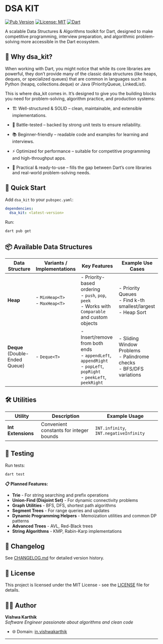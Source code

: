 # DSA KIT

[![Pub Version](https://img.shields.io/pub/v/dsa_kit)](https://pub.dev/packages/dsa_kit)
[![License: MIT](https://img.shields.io/badge/License-MIT-yellow.svg)](https://opensource.org/licenses/MIT)
[![Dart](https://img.shields.io/badge/dart-%230175C2.svg?style=flat&logo=dart&logoColor=white)](https://dart.dev)

A scalable Data Structures & Algorithms toolkit for Dart, designed to make competitive programming, interview preparation, and algorithmic problem-solving more accessible in the Dart ecosystem.

## 🎯 Why dsa_kit?

When working with Dart, you might notice that while its core libraries are powerful, they don’t provide many of the classic data structures (like heaps, deques, or specialized queues) that are common in languages such as Python (heapq, collections.deque) or Java (PriorityQueue, LinkedList).

This is where dsa_kit comes in. It’s designed to give you the building blocks you need for problem-solving, algorithm practice, and production systems:

+ 🏗️ Well-structured & SOLID – clean, maintainable, and extensible implementations.

+ 🧪 Battle-tested – backed by strong unit tests to ensure reliability.

+ 📚 Beginner-friendly – readable code and examples for learning and interviews.

+ ⚡ Optimized for performance – suitable for competitive programming and high-throughput apps.

+ 🚀 Practical & ready-to-use – fills the gap between Dart’s core libraries and real-world problem-solving needs.

## 🚀 Quick Start

Add `dsa_kit` to your `pubspec.yaml`:

```yaml
dependencies:
  dsa_kit: <latest-version>
```

Run:
```bash
dart pub get
```

## 📦 Available Data Structures

| Data Structure                 | Variants / Implementations         | Key Features                                                                                                                  | Example Use Cases                                                            |
| ------------------------------ | ---------------------------------- | ----------------------------------------------------------------------------------------------------------------------------- | ---------------------------------------------------------------------------- |
| **Heap**                       | - `MinHeap<T>` <br> - `MaxHeap<T>` | - Priority-based ordering <br> - `push`, `pop`, `peek` <br> - Works with `Comparable` and custom objects                      | - Priority Queues <br> - Find k-th smallest/largest <br> - Heap Sort         |
| **Deque** (Double-Ended Queue) | - `Deque<T>`                       | - Insert/remove from both ends <br> - `appendLeft`, `appendRight` <br> - `popLeft`, `popRight` <br> - `peekLeft`, `peekRight` | - Sliding Window Problems <br> - Palindrome checks <br> - BFS/DFS variations |

## 🛠️ Utilities

| Utility                    | Description                                                      | Example Usage                                      |
| ------------------------- | ---------------------------------------------------------------- | ------------------------------------------------- |
| **Int Extensions**        | Convenient constants for integer bounds                           | `INT.infinity`, `INT.negativeInfinity`     |



## 🧪 Testing

Run tests:
```bash
dart test
```


**📋 Planned Features:**
- **Trie** - For string searching and prefix operations
- **Union-Find (Disjoint Set)** - For dynamic connectivity problems
- **Graph Utilities** - BFS, DFS, shortest path algorithms
- **Segment Trees** - For range queries and updates
- **Dynamic Programming Helpers** - Memoization utilities and common DP patterns
- **Advanced Trees** - AVL, Red-Black trees
- **String Algorithms** - KMP, Rabin-Karp implementations



## 📝 Changelog

See [CHANGELOG.md](CHANGELOG.md) for detailed version history.

## 📄 License

This project is licensed under the MIT License - see the [LICENSE](LICENSE) file for details.

## 👨‍💻 Author

**Vishwa Karthik**  
*Software Engineer passionate about algorithms and clean code*

- 🌐 Domain: [in.vishwakarthik](https://vishwakarthik.in)
---